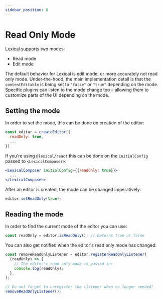 ```yaml
---
sidebar_position: 8
---
```


# Read Only Mode

Lexical supports two modes:

- Read mode
- Edit mode

The default behavior for Lexical is edit mode, or more accurately not read only mode. Under-the-hood, the main
implementation detail is that the `contentEditable` is being set to `"false"` or `"true"` depending on the mode.
Specific plugins can listen to the mode change too – allowing them to customize parts of the UI depending on the
mode.

## Setting the mode

In order to set the mode, this can be done on creation of the editor:

```js
const editor = createEditor({
  readOnly: true,
  ...
})
```

If you're using `@lexical/react` this can be done on the `initialConfig` passed to `<LexicalComposer>`:

```jsx
<LexicalComposer initialConfig={{readOnly: true}}>
  ...
</LexicalComposer>
```

After an editor is created, the mode can be changed imperatively:

```js
editor.setReadOnly(true);
```

## Reading the mode

In order to find the current mode of the editor you can use:

```js
const readOnly = editor.isReadOnly(); // Returns true or false
```

You can also get notified when the editor's read only mode has changed:

```js
const removeReadOnlyListener = editor.registerReadOnlyListener(
  (readOnly) => {
    // The editor's read only mode is passed in!
    console.log(readOnly);
  },
);

// Do not forget to unregister the listener when no longer needed!
removeReadOnlyListener();
```